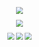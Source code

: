 <p align="center">
  <a href="https://github.com/nekomoyi"><img src="https://img.shields.io/badge/-@nekomoyi-181717?style=flat-square&logo=github&logoColor=white"/></a>
</p>

<p align="center">
  <img src="https://github-readme-stats.vercel.app/api?username=nekomoyi&show_icons=true">
</p>

<p align="center">
  <a href="https://github.com/nekomoyi?tab=followers"><img src="https://img.shields.io/badge/--000000?style=flat-square&logo=RSS&logoColor=white"></a>
  <a href="https://github.com/nekomoyi"><img src="https://badges.pufler.dev/visits/nekomoyi/nekomoyi?logo=GitHub&label=visits&color=success&logoColor=white&style=flat-square"/></a>
  <a href="https://github.com/nekomoyi/nekomoyi"><img src="https://img.shields.io/github/last-commit/nekomoyi/nekomoyi?label=profile%20updated&style=flat-square"></a>
</p>
